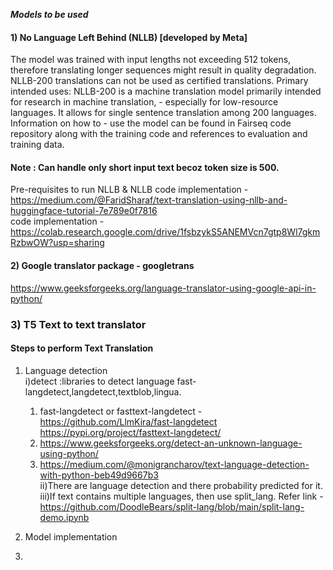 ***Models to be used*** <br />
#### 1) No Language Left Behind (NLLB)   [developed by Meta] <br />

   The model was trained with input lengths not exceeding 512 tokens, therefore translating longer sequences might result in quality degradation. NLLB-200 translations can not be used as 
   certified 
   translations.
   Primary intended uses: NLLB-200 is a machine translation model primarily intended for research in machine translation, - especially for low-resource languages. It allows for single sentence 
   translation among 200 languages.
   Information on how to - use the model can be found in Fairseq code repository along with the training code and references to evaluation and training data. <br />
   #### Note : Can handle only short input text becoz token size is 500. <br />
   
   Pre-requisites to run NLLB & NLLB code implementation -  https://medium.com/@FaridSharaf/text-translation-using-nllb-and-huggingface-tutorial-7e789e0f7816 <br />
   code implementation - https://colab.research.google.com/drive/1fsbzykS5ANEMVcn7gtp8Wl7gkmRzbwOW?usp=sharing

#### 2) Google translator package - googletrans <br />
   https://www.geeksforgeeks.org/language-translator-using-google-api-in-python/
### 3) T5 Text to text translator <br />

#### Steps to perform Text Translation <br />

1) Language detection <br />
   i)detect :libraries to detect language fast-langdetect,langdetect,textblob,lingua. <br />
     1. fast-langdetect or fasttext-langdetect - https://github.com/LlmKira/fast-langdetect  https://pypi.org/project/fasttext-langdetect/ <br />
     2. https://www.geeksforgeeks.org/detect-an-unknown-language-using-python/ <br />
     3. https://medium.com/@monigrancharov/text-language-detection-with-python-beb49d9667b3 <br />
   ii)There are language detection and there probability predicted for it. <br />
   iii)If text contains multiple languages, then use split_lang. Refer link - https://github.com/DoodleBears/split-lang/blob/main/split-lang-demo.ipynb


2) Model implementation

3) 
   



